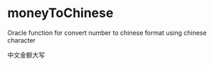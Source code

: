 # moneyToChinese
Oracle function for convert number to chinese format using chinese character

中文金额大写
